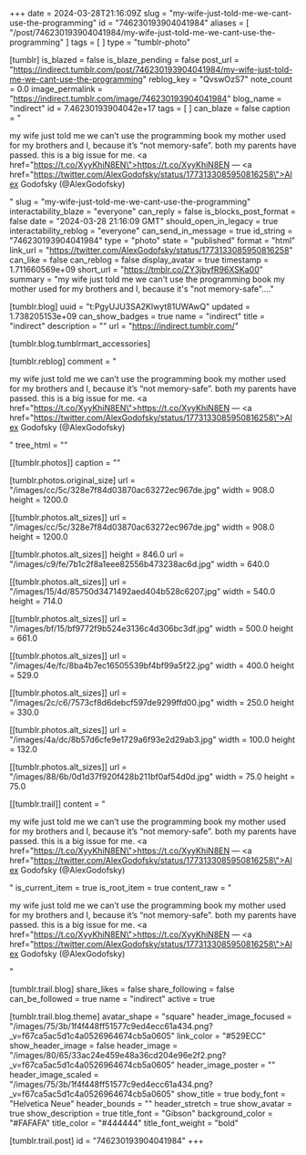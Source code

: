 +++
date = 2024-03-28T21:16:09Z
slug = "my-wife-just-told-me-we-cant-use-the-programming"
id = "746230193904041984"
aliases = [ "/post/746230193904041984/my-wife-just-told-me-we-cant-use-the-programming" ]
tags = [ ]
type = "tumblr-photo"

[tumblr]
is_blazed = false
is_blaze_pending = false
post_url = "https://indirect.tumblr.com/post/746230193904041984/my-wife-just-told-me-we-cant-use-the-programming"
reblog_key = "QvswOzS7"
note_count = 0.0
image_permalink = "https://indirect.tumblr.com/image/746230193904041984"
blog_name = "indirect"
id = 7.46230193904042e+17
tags = [ ]
can_blaze = false
caption = "<p>my wife just told me we can&rsquo;t use the programming book my mother used for my brothers and I, because it&rsquo;s &ldquo;not memory-safe&rdquo;. both my parents have passed. this is a big issue for me. <a href=\"https://t.co/XyyKhiN8EN\">https://t.co/XyyKhiN8EN</a> — <a href=\"https://twitter.com/AlexGodofsky/status/1773133085950816258\">Alex Godofsky (@AlexGodofsky)</a></p>"
slug = "my-wife-just-told-me-we-cant-use-the-programming"
interactability_blaze = "everyone"
can_reply = false
is_blocks_post_format = false
date = "2024-03-28 21:16:09 GMT"
should_open_in_legacy = true
interactability_reblog = "everyone"
can_send_in_message = true
id_string = "746230193904041984"
type = "photo"
state = "published"
format = "html"
link_url = "https://twitter.com/AlexGodofsky/status/1773133085950816258"
can_like = false
can_reblog = false
display_avatar = true
timestamp = 1.711660569e+09
short_url = "https://tmblr.co/ZY3jbyfR96XSKa00"
summary = "my wife just told me we can't use the programming book my mother used for my brothers and I, because it's \"not memory-safe\"...."

[tumblr.blog]
uuid = "t:PgyUJU3SA2Klwyt81UWAwQ"
updated = 1.738205153e+09
can_show_badges = true
name = "indirect"
title = "indirect"
description = ""
url = "https://indirect.tumblr.com/"

[tumblr.blog.tumblrmart_accessories]

[tumblr.reblog]
comment = "<p>my wife just told me we can’t use the programming book my mother used for my brothers and I, because it’s “not memory-safe”. both my parents have passed. this is a big issue for me. <a href=\"https://t.co/XyyKhiN8EN\">https://t.co/XyyKhiN8EN</a> — <a href=\"https://twitter.com/AlexGodofsky/status/1773133085950816258\">Alex Godofsky (@AlexGodofsky)</a></p>"
tree_html = ""

[[tumblr.photos]]
caption = ""

[tumblr.photos.original_size]
url = "/images/cc/5c/328e7f84d03870ac63272ec967de.jpg"
width = 908.0
height = 1200.0

[[tumblr.photos.alt_sizes]]
url = "/images/cc/5c/328e7f84d03870ac63272ec967de.jpg"
width = 908.0
height = 1200.0

[[tumblr.photos.alt_sizes]]
height = 846.0
url = "/images/c9/fe/7b1c2f8a1eee82556b473238ac6d.jpg"
width = 640.0

[[tumblr.photos.alt_sizes]]
url = "/images/15/4d/85750d3471492aed404b528c6207.jpg"
width = 540.0
height = 714.0

[[tumblr.photos.alt_sizes]]
url = "/images/bf/15/bf9772f9b524e3136c4d306bc3df.jpg"
width = 500.0
height = 661.0

[[tumblr.photos.alt_sizes]]
url = "/images/4e/fc/8ba4b7ec16505539bf4bf99a5f22.jpg"
width = 400.0
height = 529.0

[[tumblr.photos.alt_sizes]]
url = "/images/2c/c6/7573cf8d6debcf597de9299ffd00.jpg"
width = 250.0
height = 330.0

[[tumblr.photos.alt_sizes]]
url = "/images/4a/dc/8b57d6cfe9e1729a6f93e2d29ab3.jpg"
width = 100.0
height = 132.0

[[tumblr.photos.alt_sizes]]
url = "/images/88/6b/0d1d37f920f428b211bf0af54d0d.jpg"
width = 75.0
height = 75.0

[[tumblr.trail]]
content = "<p>my wife just told me we can&rsquo;t use the programming book my mother used for my brothers and I, because it&rsquo;s &ldquo;not memory-safe&rdquo;. both my parents have passed. this is a big issue for me. <a href=\"https://t.co/XyyKhiN8EN\">https://t.co/XyyKhiN8EN</a> &mdash; <a href=\"https://twitter.com/AlexGodofsky/status/1773133085950816258\">Alex Godofsky (@AlexGodofsky)</a></p>"
is_current_item = true
is_root_item = true
content_raw = "<p>my wife just told me we can’t use the programming book my mother used for my brothers and I, because it’s “not memory-safe”. both my parents have passed. this is a big issue for me. <a href=\"https://t.co/XyyKhiN8EN\">https://t.co/XyyKhiN8EN</a> — <a href=\"https://twitter.com/AlexGodofsky/status/1773133085950816258\">Alex Godofsky (@AlexGodofsky)</a></p>"

[tumblr.trail.blog]
share_likes = false
share_following = false
can_be_followed = true
name = "indirect"
active = true

[tumblr.trail.blog.theme]
avatar_shape = "square"
header_image_focused = "/images/75/3b/1f4f448ff51577c9ed4ecc61a434.png?_v=f67ca5ac5d1c4a0526964674cb5a0605"
link_color = "#529ECC"
show_header_image = false
header_image = "/images/80/65/33ac24e459e48a36cd204e96e2f2.png?_v=f67ca5ac5d1c4a0526964674cb5a0605"
header_image_poster = ""
header_image_scaled = "/images/75/3b/1f4f448ff51577c9ed4ecc61a434.png?_v=f67ca5ac5d1c4a0526964674cb5a0605"
show_title = true
body_font = "Helvetica Neue"
header_bounds = ""
header_stretch = true
show_avatar = true
show_description = true
title_font = "Gibson"
background_color = "#FAFAFA"
title_color = "#444444"
title_font_weight = "bold"

[tumblr.trail.post]
id = "746230193904041984"
+++
